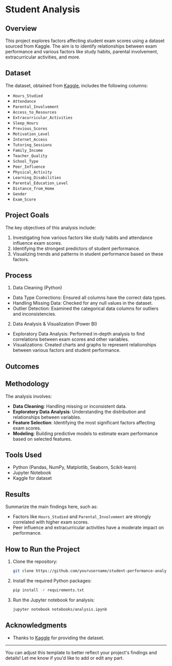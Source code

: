 # Student Analysis

## Overview

This project explores factors affecting student exam scores using a dataset sourced from Kaggle. The aim is to identify relationships between exam performance and various factors like study habits, parental involvement, extracurricular activities, and more.

## Dataset

The dataset, obtained from [Kaggle](https://www.kaggle.com/datasets/lainguyn123/student-performance-factors/code), includes the following columns:

- `Hours_Studied`
- `Attendance`
- `Parental_Involvement`
- `Access_to_Resources`
- `Extracurricular_Activities`
- `Sleep_Hours`
- `Previous_Scores`
- `Motivation_Level`
- `Internet_Access`
- `Tutoring_Sessions`
- `Family_Income`
- `Teacher_Quality`
- `School_Type`
- `Peer_Influence`
- `Physical_Activity`
- `Learning_Disabilities`
- `Parental_Education_Level`
- `Distance_from_Home`
- `Gender`
- `Exam_Score`

## Project Goals

The key objectives of this analysis include:

1. Investigating how various factors like study habits and attendance influence exam scores.
2. Identifying the strongest predictors of student performance.
3. Visualizing trends and patterns in student performance based on these factors.

## Process

1. Data Cleaning (Python)
- Data Type Corrections: Ensured all columns have the correct data types.
- Handling Missing Data: Checked for any null values in the dataset.
- Outlier Detection: Examined the categorical data columns for outliers and inconsistencies.
2. Data Analysis & Visualization (Power BI)
- Exploratory Data Analysis: Performed in-depth analysis to find correlations between exam scores and other variables.
- Visualizations: Created charts and graphs to represent relationships between various factors and student performance.

## Outcomes



## Methodology

The analysis involves:
- **Data Cleaning**: Handling missing or inconsistent data.
- **Exploratory Data Analysis**: Understanding the distribution and relationships between variables.
- **Feature Selection**: Identifying the most significant factors affecting exam scores.
- **Modeling**: Building predictive models to estimate exam performance based on selected features.

## Tools Used

- Python (Pandas, NumPy, Matplotlib, Seaborn, Scikit-learn)
- Jupyter Notebook
- Kaggle for dataset

## Results

Summarize the main findings here, such as:
- Factors like `Hours_Studied` and `Parental_Involvement` are strongly correlated with higher exam scores.
- Peer influence and extracurricular activities have a moderate impact on performance.

## How to Run the Project

1. Clone the repository:
   ```bash
   git clone https://github.com/yourusername/student-performance-analysis.git
   ```
2. Install the required Python packages:
   ```bash
   pip install -r requirements.txt
   ```
3. Run the Jupyter notebook for analysis:
   ```bash
   jupyter notebook notebooks/analysis.ipynb
   ```

## Acknowledgments

- Thanks to [Kaggle](https://www.kaggle.com/datasets/lainguyn123/student-performance-factors/code) for providing the dataset.

---

You can adjust this template to better reflect your project's findings and details! Let me know if you'd like to add or edit any part.
